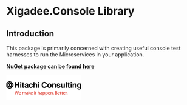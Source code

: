 # Xigadee.Console Library

## Introduction

This package is primarily concerned with creating useful console test harnesses to run the Microservices in your application.

**[NuGet package can be found here](https://www.nuget.org/packages/Xigadee.Console)**

![Hitachi](../../docs/hitachi.png)
